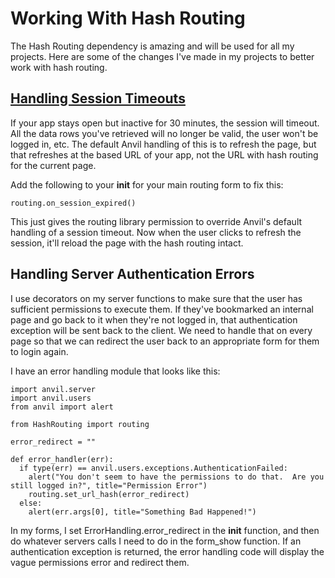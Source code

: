 # Working With Hash Routing

The Hash Routing dependency is amazing and will be used for all my projects.  Here are some of the changes I've made in my projects to better work with hash routing.

## [Handling Session Timeouts](https://anvil.works/forum/t/routing-navigation-with-url-hash/3949/37)

If your app stays open but inactive for 30 minutes, the session will timeout.  All the data rows you've retrieved will no longer be valid, the user won't be logged in, etc.  The default Anvil handling of this is to refresh the page, but that refreshes at the based URL of your app, not the URL with hash routing for the current page. 

Add the following to your __init__ for your main routing form to fix this:

```
routing.on_session_expired()
```

This just gives the routing library permission to override Anvil's default handling of a session timeout.  Now when the user clicks to refresh the session, it'll reload the page with the hash routing intact.

## Handling Server Authentication Errors

I use decorators on my server functions to make sure that the user has sufficient permissions to execute them.  If they've bookmarked an internal page and go back to it when they're not logged in, that authentication exception will be sent back to the client.  We need to handle that on every page so that we can redirect the user back to an appropriate form for them to login again.

I have an error handling module that looks like this:

```
import anvil.server
import anvil.users
from anvil import alert

from HashRouting import routing

error_redirect = ""

def error_handler(err):
  if type(err) == anvil.users.exceptions.AuthenticationFailed:
    alert("You don't seem to have the permissions to do that.  Are you still logged in?", title="Permission Error")
    routing.set_url_hash(error_redirect)
  else:
    alert(err.args[0], title="Something Bad Happened!")  
```

In my forms, I set ErrorHandling.error_redirect in the __init__ function, and then do whatever servers calls I need to do in the form_show function.  If an authentication exception is returned, the error handling code will display the vague permissions error and redirect them.

    
      


